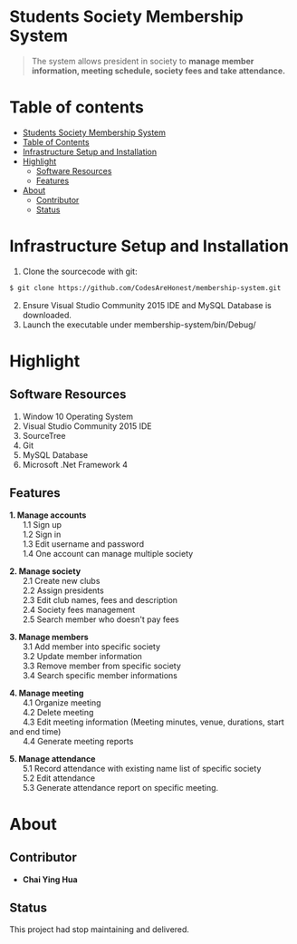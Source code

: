 Students Society Membership System
===================================

> The system allows president in society to **manage member information, meeting schedule, society fees and take attendance.**

Table of contents
=================

  * [Students Society Membership System](#students-society-membership-system)
  * [Table of Contents](#table-of-contents)
  * [Infrastructure Setup and Installation](#infrastructure-setup-and-installation)
  * [Highlight](#highlight)
    * [Software Resources](#software-resources)
    * [Features](#features)
  * [About](#about)
    * [Contributor](#contributor)
    * [Status](#status)

Infrastructure Setup and Installation 
=====================================
1. Clone the sourcecode with git: 
```sh
$ git clone https://github.com/CodesAreHonest/membership-system.git
```  
2. Ensure Visual Studio Community 2015 IDE and MySQL Database is downloaded. 
3. Launch the executable under membership-system/bin/Debug/

Highlight
=========

Software Resources
------------------
1. Window 10 Operating System  
2. Visual Studio Community 2015 IDE  
3. SourceTree 
4. Git  
5. MySQL Database
6. Microsoft .Net Framework 4

Features 
-------- 
**1. Manage accounts**  
    &nbsp;&nbsp;&nbsp;&nbsp;&nbsp;&nbsp;1.1 Sign up  
    &nbsp;&nbsp;&nbsp;&nbsp;&nbsp;&nbsp;1.2 Sign in  
    &nbsp;&nbsp;&nbsp;&nbsp;&nbsp;&nbsp;1.3 Edit username and password  
    &nbsp;&nbsp;&nbsp;&nbsp;&nbsp;&nbsp;1.4 One account can manage multiple society  
      
**2. Manage society**  
    &nbsp;&nbsp;&nbsp;&nbsp;&nbsp;&nbsp;2.1 Create new clubs  
    &nbsp;&nbsp;&nbsp;&nbsp;&nbsp;&nbsp;2.2 Assign presidents  
    &nbsp;&nbsp;&nbsp;&nbsp;&nbsp;&nbsp;2.3 Edit club names, fees and description  
    &nbsp;&nbsp;&nbsp;&nbsp;&nbsp;&nbsp;2.4 Society fees management  
    &nbsp;&nbsp;&nbsp;&nbsp;&nbsp;&nbsp;2.5 Search member who doesn't pay fees  
      
**3. Manage members**  
    &nbsp;&nbsp;&nbsp;&nbsp;&nbsp;&nbsp;3.1 Add member into specific society  
    &nbsp;&nbsp;&nbsp;&nbsp;&nbsp;&nbsp;3.2 Update member information  
    &nbsp;&nbsp;&nbsp;&nbsp;&nbsp;&nbsp;3.3 Remove member from specific society  
    &nbsp;&nbsp;&nbsp;&nbsp;&nbsp;&nbsp;3.4 Search specific member informations  
      
**4. Manage meeting**  
    &nbsp;&nbsp;&nbsp;&nbsp;&nbsp;&nbsp;4.1 Organize meeting  
    &nbsp;&nbsp;&nbsp;&nbsp;&nbsp;&nbsp;4.2 Delete meeting  
    &nbsp;&nbsp;&nbsp;&nbsp;&nbsp;&nbsp;4.3 Edit meeting information (Meeting minutes, venue, durations, start and end time)  
    &nbsp;&nbsp;&nbsp;&nbsp;&nbsp;&nbsp;4.4 Generate meeting reports  
      
**5. Manage attendance**  
    &nbsp;&nbsp;&nbsp;&nbsp;&nbsp;&nbsp;5.1 Record attendance with existing name list of specific society  
    &nbsp;&nbsp;&nbsp;&nbsp;&nbsp;&nbsp;5.2 Edit attendance  
    &nbsp;&nbsp;&nbsp;&nbsp;&nbsp;&nbsp;5.3 Generate attendance report on specific meeting.  
    
About 
===== 
Contributor  
------------
- **Chai Ying Hua** 

Status 
------
This project had stop maintaining and delivered. 




